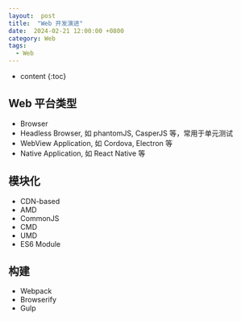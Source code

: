 ```yaml
---
layout:  post
title:  "Web 开发演进"
date:  2024-02-21 12:00:00 +0800
category: Web
tags:
  - Web
---
```


* content
{:toc}

## Web 平台类型
* Browser
* Headless Browser, 如 phantomJS, CasperJS 等，常用于单元测试
* WebView Application, 如 Cordova, Electron 等
* Native Application, 如 React Native 等

## 模块化
* CDN-based
* AMD
* CommonJS
* CMD
* UMD
* ES6 Module

## 构建
* Webpack
* Browserify
* Gulp